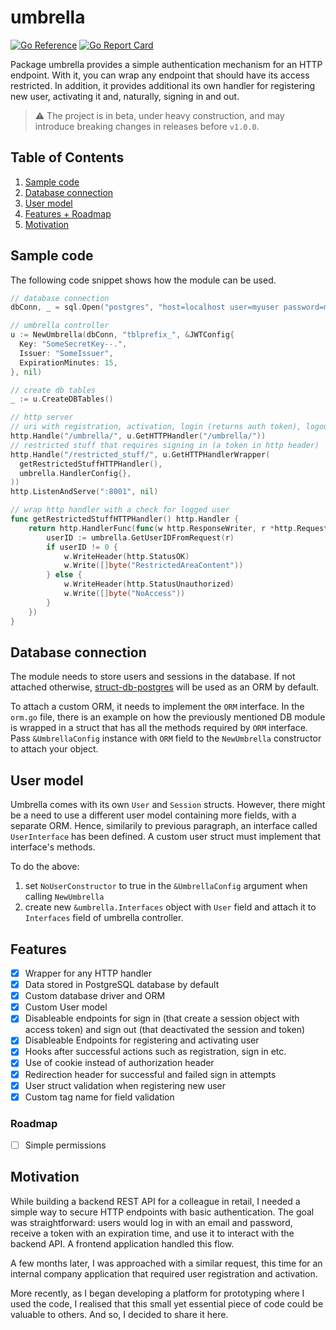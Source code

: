 # umbrella

[![Go Reference](https://pkg.go.dev/badge/github.com/go-phings/umbrella.svg)](https://pkg.go.dev/github.com/go-phings/umbrella) [![Go Report Card](https://goreportcard.com/badge/github.com/go-phings/umbrella)](https://goreportcard.com/report/github.com/go-phings/umbrella)

Package umbrella provides a simple authentication mechanism for an HTTP endpoint. With it, you can wrap any endpoint that should have its access restricted. In addition, it provides additional its own handler for registering new user, activating it and, naturally, signing in and out.

> ⚠️ The project is in beta, under heavy construction, and may introduce breaking changes in releases before `v1.0.0`.

## Table of Contents

1. [Sample code](#sample-code)
2. [Database connection](#database-connection)
3. [User model](#user-model)
4. [Features + Roadmap](#features)
5. [Motivation](#motivation)

## Sample code
The following code snippet shows how the module can be used.

```go
// database connection
dbConn, _ = sql.Open("postgres", "host=localhost user=myuser password=mypass port=5432 dbname=mydb sslmode=disable")

// umbrella controller
u := NewUmbrella(dbConn, "tblprefix_", &JWTConfig{
  Key: "SomeSecretKey--.",
  Issuer: "SomeIssuer",
  ExpirationMinutes: 15,
}, nil)

// create db tables
_ := u.CreateDBTables()

// http server
// uri with registration, activation, login (returns auth token), logout endpoint
http.Handle("/umbrella/", u.GetHTTPHandler("/umbrella/"))
// restricted stuff that requires signing in (a token in http header)
http.Handle("/restricted_stuff/", u.GetHTTPHandlerWrapper(
  getRestrictedStuffHTTPHandler(),
  umbrella.HandlerConfig{},
))
http.ListenAndServe(":8001", nil)

// wrap http handler with a check for logged user
func getRestrictedStuffHTTPHandler() http.Handler {
	return http.HandlerFunc(func(w http.ResponseWriter, r *http.Request) {
		userID := umbrella.GetUserIDFromRequest(r)
		if userID != 0 {
			w.WriteHeader(http.StatusOK)
			w.Write([]byte("RestrictedAreaContent"))
		} else {
			w.WriteHeader(http.StatusUnauthorized)
			w.Write([]byte("NoAccess"))
		}
	})
}
```

## Database connection
The module needs to store users and sessions in the database. If not attached otherwise,  [struct-db-postgres](https://github.com/go-phings/struct-db-postgres) will be used as an ORM by default.

To attach a custom ORM, it needs to implement the `ORM` interface. In the `orm.go` file, there is an example on how the previously mentioned DB module is wrapped in a struct that has all the methods required by `ORM` interface.
Pass `&UmbrellaConfig` instance with `ORM` field to the `NewUmbrella` constructor to attach your object.

## User model
Umbrella comes with its own `User` and `Session` structs. However, there might be a need to use a different user model containing more fields, with a separate ORM. Hence, similarily to previous paragraph, an interface called `UserInterface` has been defined. A custom user struct must implement that interface's methods.

To do the above:
1. set `NoUserConstructor` to true in the `&UmbrellaConfig` argument when calling `NewUmbrella`
2. create new `&umbrella.Interfaces` object with `User` field and attach it to `Interfaces` field of umbrella controller.

## Features
- [X] Wrapper for any HTTP handler
- [X] Data stored in PostgreSQL database by default
- [X] Custom database driver and ORM
- [X] Custom User model
- [X] Disableable endpoints for sign in (that create a session object with access token) and sign out (that deactivated the session and token)
- [X] Disableable Endpoints for registering and activating user
- [X] Hooks after successful actions such as registration, sign in etc.
- [X] Use of cookie instead of authorization header
- [X] Redirection header for successful and failed sign in attempts
- [X] User struct validation when registering new user
- [X] Custom tag name for field validation

### Roadmap
- [ ] Simple permissions

## Motivation
While building a backend REST API for a colleague in retail, I needed a simple way to secure HTTP endpoints with basic authentication. The goal was straightforward: users would log in with an email and password, receive a token with an expiration time, and use it to interact with the backend API. A frontend application handled this flow.

A few months later, I was approached with a similar request, this time for an internal company application that required user registration and activation.

More recently, as I began developing a platform for prototyping where I used the code, I realised that this small yet essential piece of code could be valuable to others. And so, I decided to share it here.
